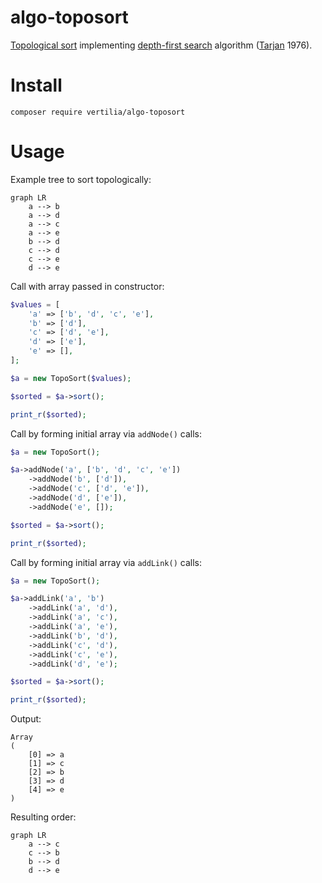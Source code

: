 # algo-toposort

[Topological sort](https://en.wikipedia.org/wiki/Topological_sorting) implementing
[depth-first search](https://en.wikipedia.org/wiki/Depth-first_search) algorithm
([Tarjan](https://en.wikipedia.org/wiki/Robert_Tarjan) 1976).

# Install

```shell
composer require vertilia/algo-toposort
```

# Usage

Example tree to sort topologically:

```mermaid
graph LR
    a --> b
    a --> d
    a --> c
    a --> e
    b --> d
    c --> d
    c --> e
    d --> e
```

Call with array passed in constructor:

```php
$values = [
    'a' => ['b', 'd', 'c', 'e'],
    'b' => ['d'],
    'c' => ['d', 'e'],
    'd' => ['e'],
    'e' => [],
];

$a = new TopoSort($values);

$sorted = $a->sort();

print_r($sorted);
```

Call by forming initial array via `addNode()` calls:

```php
$a = new TopoSort();

$a->addNode('a', ['b', 'd', 'c', 'e'])
    ->addNode('b', ['d']),
    ->addNode('c', ['d', 'e']),
    ->addNode('d', ['e']),
    ->addNode('e', []);

$sorted = $a->sort();

print_r($sorted);
```


Call by forming initial array via `addLink()` calls:

```php
$a = new TopoSort();

$a->addLink('a', 'b')
    ->addLink('a', 'd'),
    ->addLink('a', 'c'),
    ->addLink('a', 'e'),
    ->addLink('b', 'd'),
    ->addLink('c', 'd'),
    ->addLink('c', 'e'),
    ->addLink('d', 'e');

$sorted = $a->sort();

print_r($sorted);
```

Output:

```
Array
(
    [0] => a
    [1] => c
    [2] => b
    [3] => d
    [4] => e
)
```

Resulting order:

```mermaid
graph LR
    a --> c
    c --> b
    b --> d
    d --> e
```
